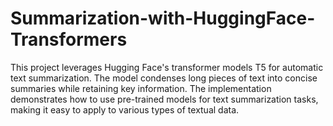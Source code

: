 # Summarization-with-HuggingFace-Transformers
This project leverages Hugging Face's transformer models T5 for automatic text summarization. The model condenses long pieces of text into concise summaries while retaining key information. The implementation demonstrates how to use pre-trained models for text summarization tasks, making it easy to apply to various types of textual data.
